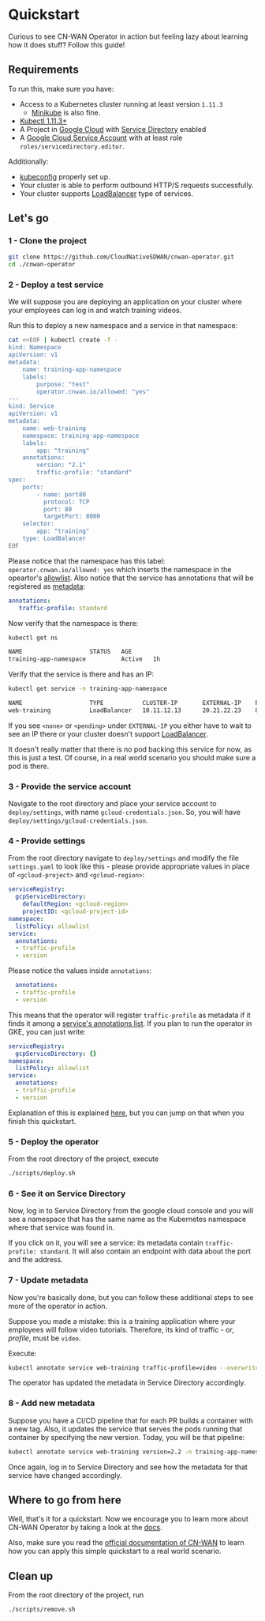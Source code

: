 # Quickstart

Curious to see CN-WAN Operator in action but feeling lazy about learning how it does stuff? Follow this guide!

## Requirements

To run this, make sure you have:

* Access to a Kubernetes cluster running at least version `1.11.3`
  * [Minikube](https://kubernetes.io/docs/setup/learning-environment/minikube/) is also fine.
* [Kubectl 1.11.3+](https://kubernetes.io/docs/tasks/tools/install-kubectl/)
* A Project in [Google Cloud](https://console.cloud.google.com/) with [Service Directory](https://cloud.google.com/service-directory) enabled
* A [Google Cloud Service Account](https://cloud.google.com/iam/docs/service-accounts) with at least role `roles/servicedirectory.editor`.

Additionally:

* [kubeconfig](https://kubernetes.io/docs/tasks/access-application-cluster/configure-access-multiple-clusters/) properly set up.
* Your cluster is able to perform outbound HTTP/S requests successfully.
* Your cluster supports [LoadBalancer](./concepts.md#supported-service-types) type of services.

## Let's go

### 1 - Clone the project

```bash
git clone https://github.com/CloudNativeSDWAN/cnwan-operator.git
cd ./cnwan-operator
```

### 2 - Deploy a test service

We will suppose you are deploying an application on your cluster where your employees can log in and watch training videos.

Run this to deploy a new namespace and a service in that namespace:

```bash
cat <<EOF | kubectl create -f -
kind: Namespace
apiVersion: v1
metadata:
    name: training-app-namespace
    labels:
        purpose: "test"
        operator.cnwan.io/allowed: "yes"
---
kind: Service
apiVersion: v1
metadata:
    name: web-training
    namespace: training-app-namespace
    labels:
        app: "training"
    annotations:
        version: "2.1"
        traffic-profile: "standard"
spec:
    ports:
        - name: port80
          protocol: TCP
          port: 80
          targetPort: 8080
    selector:
        app: "training"
    type: LoadBalancer
EOF
```

Please notice that the namespace has this label: `operator.cnwan.io/allowed: yes` which inserts the namespace in the opeartor's [allowlist](./concepts.md#namespace-lists). Also notice that the service has annotations that will be registered as [metadata](./concepts.md#metadata):

```yaml
annotations:
   traffic-profile: standard
```

Now verify that the namespace is there:

```bash
kubectl get ns

NAME                   STATUS   AGE
training-app-namespace          Active   1h
```

Verify that the service is there and has an IP:

```bash
kubectl get service -n training-app-namespace

NAME                   TYPE           CLUSTER-IP       EXTERNAL-IP    PORT(S)                       AGE
web-training           LoadBalancer   10.11.12.13      20.21.22.23    80:32058/TCP                  1h
```

If you see `<none>` or `<pending>` under `EXTERNAL-IP` you either have to wait to see an IP there or your cluster doesn't support [LoadBalancer](./concepts.md#supported-service-types).

It doesn't really matter that there is no pod backing this service for now, as this is just a test. Of course, in a real world scenario you should make sure a pod is there.

### 3 - Provide the service account

Navigate to the root directory and place your service account to `deploy/settings`, with name `gcloud-credentials.json`. So, you will have `deploy/settings/gcloud-credentials.json`.

### 4 - Provide settings

From the root directory navigate to `deploy/settings` and modify the file `settings.yaml` to look like this - please provide appropriate values in place of `<gcloud-project>` and `<gcloud-region>`:

```yaml
serviceRegistry:
  gcpServiceDirectory:
    defaultRegion: <gcloud-region>
    projectID: <gcloud-project-id>
namespace:
  listPolicy: allowlist
service:
  annotations:
  - traffic-profile
  - version
```

Please notice the values inside `annotations`:

```yaml
  annotations:
  - traffic-profile
  - version
```

This means that the operator will register `traffic-profile` as metadata if it finds it among a [service's annotations list](./concepts.md#allowed-annotations).
If you plan to run the operator in GKE, you can just write:

```yaml
serviceRegistry:
  gcpServiceDirectory: {}
namespace:
  listPolicy: allowlist
service:
  annotations:
  - traffic-profile
  - version
```

Explanation of this is explained [here](./configure_with_operator.md#automatic-values), but you can jump on that when you finish this quickstart.

### 5 - Deploy the operator

From the root directory of the project, execute

```bash
./scripts/deploy.sh
```

### 6 - See it on Service Directory

Now, log in to Service Directory from the google cloud console and you will see a namespace that has the same name as the Kubernetes namespace where that service was found in.

If you click on it, you will see a service: its metadata contain `traffic-profile: standard`. It will also contain an endpoint with data about the port and the address.

### 7 - Update metadata

Now you're basically done, but you can follow these additional steps to see more of the operator in action.

Suppose you made a mistake: this is a training application where your employees will follow video tutorials. Therefore, its kind of traffic - or, *profile*, must be `video`.

Execute:

```bash
kubectl annotate service web-training traffic-profile=video --overwrite -n training-app-namespace
```

The operator has updated the metadata in Service Directory accordingly.

### 8 - Add new metadata

Suppose you have a CI/CD pipeline that for each PR builds a container with a new tag. Also, it updates the service that serves the pods running that container by specifying the new version. Today, you will be that pipeline:

```bash
kubectl annotate service web-training version=2.2 -n training-app-namespace
```

Once again, log in to Service Directory and see how the metadata for that service have changed accordingly.

## Where to go from here

Well, that's it for a quickstart. Now we encourage you to learn more about CN-WAN Operator by taking a look at the [docs](./).

Also, make sure you read the [official documentation of CN-WAN](https://github.com/CloudNativeSDWAN/cnwan-docs) to learn how you can apply this simple quickstart to a real world scenario.

## Clean up

From the root directory of the project, run

```bash
./scripts/remove.sh
```

